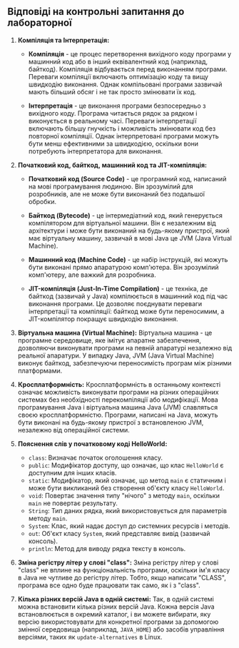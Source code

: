 ## Відповіді на контрольні запитання до лабораторної

1. **Компіляція та Інтерпретація:**
   - **Компіляція** - це процес перетворення вихідного коду програми у машинний код або в інший еквівалентний код (наприклад, байткод). Компіляція відбувається перед виконанням програми. Переваги компіляції включають оптимізацію коду та вищу швидкодію виконання. Однак компільовані програми зазвичай мають більший обсяг і не так просто змінювати їх код.

   - **Інтерпретація** - це виконання програми безпосередньо з вихідного коду. Програма читається рядок за рядком і виконується в реальному часі. Переваги інтерпретації включають більшу гнучкість і можливість змінювати код без повторної компіляції. Однак інтерпретовані програми можуть бути менш ефективними за швидкодією, оскільки вони потребують інтерпретатора для виконання.

2. **Початковий код, байткод, машинний код та JIT-компіляція:**
   - **Початковий код (Source Code)** - це програмний код, написаний на мові програмування людиною. Він зрозумілий для розробників, але не може бути виконаний без подальшої обробки.

   - **Байткод (Bytecode)** - це інтермедіатний код, який генерується компілятором для віртуальної машини. Він є незалежним від архітектури і може бути виконаний на будь-якому пристрої, який має віртуальну машину, зазвичай в мові Java це JVM (Java Virtual Machine).

   - **Машинний код (Machine Code)** - це набір інструкцій, які можуть бути виконані прямо апаратурою комп'ютера. Він зрозумілий комп'ютеру, але важкий для розробника.

   - **JIT-компіляція (Just-In-Time Compilation)** - це техніка, де байткод (зазвичай у Java) компілюється в машинний код під час виконання програми. Це дозволяє поєднувати переваги інтерпретації та компіляції: байткод може бути переносимим, а JIT-компілятор покращує швидкодію виконання.

3. **Віртуальна машина (Virtual Machine):**
   Віртуальна машина - це програмне середовище, яке імітує апаратне забезпечення, дозволяючи виконувати програми на певній апаратурі незалежно від реальної апаратури. У випадку Java, JVM (Java Virtual Machine) виконує байткод, забезпечуючи переносимість програм між різними платформами.

4. **Кросплатформність:**
   Кросплатформність в останньому контексті означає можливість виконувати програми на різних операційних системах без необхідності перекомпіляції або модифікації. Мова програмування Java і віртуальна машина Java (JVM) славляться своєю кросплатформністю. Програми, написані на Java, можуть бути виконані на будь-якому пристрої з встановленою JVM, незалежно від операційної системи.

5. **Пояснення слів у початковому коді HelloWorld:**
   - `class`: Визначає початок оголошення класу.
   - `public`: Модифікатор доступу, що означає, що клас `HelloWorld` є доступним для інших класів.
   - `static`: Модифікатор, який означає, що метод `main` є статичним і може бути викликаний без створення об'єкту класу `HelloWorld`.
   - `void`: Повертає значення типу "нічого" з методу `main`, оскільки `main` не повертає результату.
   - `String`: Тип даних рядка, який використовується для параметрів методу `main`.
   - `System`: Клас, який надає доступ до системних ресурсів і методів.
   - `out`: Об'єкт класу `System`, який представляє вивід (зазвичай консоль).
   - `println`: Метод для виводу рядка тексту в консоль.

6. **Зміна регістру літер у слові "class":**
   Зміна регістру літер у слові "class" не вплине на функціональність програми, оскільки ім'я класу в Java не чутливе до регістру літер. Тобто, якщо написати "CLASS", програма все одно буде працювати так само, як і з "class".

7. **Кілька різних версій Java в одній системі:**
   Так, в одній системі можна встановити кілька різних версій Java. Кожна версія Java встановлюється в окремий каталог, і ви можете вибирати, яку версію використовувати для конкретної програми за допомогою змінної середовища (наприклад, `JAVA_HOME`) або засобів управління версіями, таких як `update-alternatives` в Linux.
